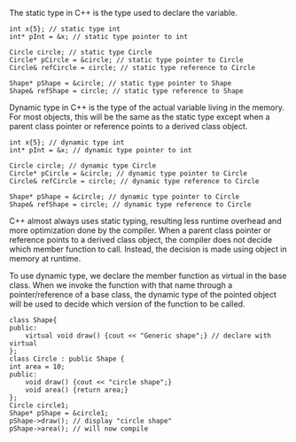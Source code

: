 
The static type in C++ is the type used to declare the variable.
```
int x{5}; // static type int
int* pInt = &x; // static type pointer to int

Circle circle; // static type Circle
Circle* pCircle = &circle; // static type pointer to Circle
Circle& refCircle = circle; // static type reference to Circle

Shape* pShape = &circle; // static type pointer to Shape
Shape& refShape = circle; // static type reference to Shape
```

Dynamic type in C++ is the type of the actual variable living in the memory. For most objects, this will be the same as the static type except when a parent class pointer or reference points to a derived class object.
```
int x{5}; // dynamic type int
int* pInt = &x; // dynamic type pointer to int

Circle circle; // dynamic type Circle
Circle* pCircle = &circle; // dynamic type pointer to Circle
Circle& refCircle = circle; // dynamic type reference to Circle

Shape* pShape = &circle; // dynamic type pointer to Circle
Shape& refShape = circle; // dynamic type reference to Circle
```

C++ almost always uses static typing, resulting less runtime overhead and more optimization done by the compiler. When a parent class pointer or reference points to a derived class object, the compiler does not decide which member function to call. Instead, the decision is made using object in memory at runtime.

To use dynamic type, we declare the member function as virtual in the base class. When we invoke the function with that name through a pointer/reference of a base class, the dynamic type of the pointed object will be used to decide which version of the function to be called.
```
class Shape{
public:
	virtual void draw() {cout << "Generic shape";} // declare with virtual
};
class Circle : public Shape {
int area = 10;
public:
	void draw() {cout << "circle shape";}
	void area() {return area;}
};
Circle circle1;
Shape* pShape = &circle1;
pShape->draw(); // display "circle shape"
pShape->area(); // will now compile
```